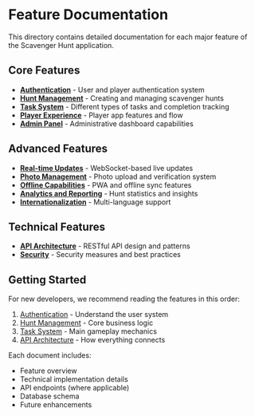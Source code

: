 # Feature Documentation

This directory contains detailed documentation for each major feature of the Scavenger Hunt application.

## Core Features

- **[Authentication](./authentication.md)** - User and player authentication system
- **[Hunt Management](./hunt-management.md)** - Creating and managing scavenger hunts
- **[Task System](./task-system.md)** - Different types of tasks and completion tracking
- **[Player Experience](./player-experience.md)** - Player app features and flow
- **[Admin Panel](./admin-panel.md)** - Administrative dashboard capabilities

## Advanced Features

- **[Real-time Updates](./real-time-updates.md)** - WebSocket-based live updates
- **[Photo Management](./photo-management.md)** - Photo upload and verification system
- **[Offline Capabilities](./offline-capabilities.md)** - PWA and offline sync features
- **[Analytics and Reporting](./analytics-and-reporting.md)** - Hunt statistics and insights
- **[Internationalization](./internationalization.md)** - Multi-language support

## Technical Features

- **[API Architecture](./api-architecture.md)** - RESTful API design and patterns
- **[Security](./security.md)** - Security measures and best practices

## Getting Started

For new developers, we recommend reading the features in this order:

1. [Authentication](./authentication.md) - Understand the user system
2. [Hunt Management](./hunt-management.md) - Core business logic
3. [Task System](./task-system.md) - Main gameplay mechanics
4. [API Architecture](./api-architecture.md) - How everything connects

Each document includes:
- Feature overview
- Technical implementation details
- API endpoints (where applicable)
- Database schema
- Future enhancements